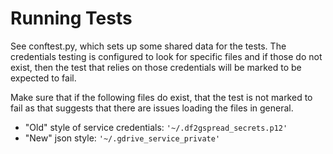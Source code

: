 # Running Tests

See conftest.py, which sets up some shared data for the tests. The credentials
testing is configured to look for specific files and if those do not exist, then
the test that relies on those credentials will be marked to be expected to fail.

Make sure that if the following files do exist, that the test is not marked to fail
as that suggests that there are issues loading the files in general.


- "Old" style of service credentials: `'~/.df2gspread_secrets.p12'`
- "New" json style: `'~/.gdrive_service_private'`